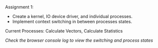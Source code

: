 Assignment 1:
- Create a kernel, IO device driver, and individual processes.
- Implement context switching in between processes states.

Current Processes:
Calculate Vectors,
Calculate Statistics

*Check the browser console log to view the switching and process states*
